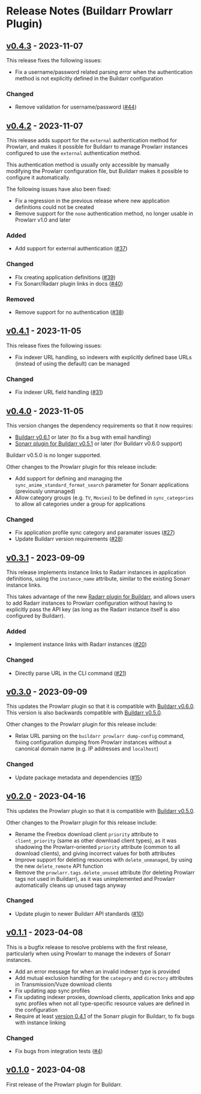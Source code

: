 # Release Notes (Buildarr Prowlarr Plugin)

## [v0.4.3](https://github.com/buildarr/buildarr-prowlarr/releases/tag/v0.4.3) - 2023-11-07

This release fixes the following issues:

* Fix a username/password related parsing error when the authentication method is not explicitly defined in the Buildarr configuration

### Changed

* Remove validation for username/password ([#44](https://github.com/buildarr/buildarr-prowlarr/pull/44))


## [v0.4.2](https://github.com/buildarr/buildarr-prowlarr/releases/tag/v0.4.2) - 2023-11-07

This release adds support for the `external` authentication method for Prowlarr, and makes it possible for Buildarr to manage Prowlarr instances configured to use the `external` authentication method.

This authentication method is usually only accessible by manually modifying the Prowlarr configuration file, but Buildarr makes it possible to configure it automatically.

The following issues have also been fixed:

* Fix a regression in the previous release where new application definitions could not be created
* Remove support for the `none` authentication method, no longer usable in Prowlarr v1.0 and later

### Added

* Add support for external authentication ([#37](https://github.com/buildarr/buildarr-prowlarr/pull/37))

### Changed

* FIx creating application definitions ([#39](https://github.com/buildarr/buildarr-prowlarr/pull/39))
* Fix Sonarr/Radarr plugin links in docs ([#40](https://github.com/buildarr/buildarr-prowlarr/pull/40))

### Removed

* Remove support for no authentication ([#38](https://github.com/buildarr/buildarr-prowlarr/pull/38))


## [v0.4.1](https://github.com/buildarr/buildarr-prowlarr/releases/tag/v0.4.1) - 2023-11-05

This release fixes the following issues:

* Fix indexer URL handling, so indexers with explicitly defined base URLs (instead of using the default) can be managed

### Changed

* Fix indexer URL field handling ([#31](https://github.com/buildarr/buildarr-prowlarr/pull/31))


## [v0.4.0](https://github.com/buildarr/buildarr-prowlarr/releases/tag/v0.4.0) - 2023-11-05

This version changes the dependency requirements so that it now requires:

* [Buildarr v0.6.1](https://buildarr.github.io/release-notes/#v061-2023-09-11) or later (to fix a bug with email handling)
* [Sonarr plugin for Buildarr v0.5.1](https://buildarr.github.io/plugins/sonarr/release-notes/#v051-2023-09-09) or later (for Buildarr v0.6.0 support)

Buildarr v0.5.0 is no longer supported.

Other changes to the Prowlarr plugin for this release include:

* Add support for defining and managing the `sync_anime_standard_format_search` parameter for Sonarr applications (previously unmanaged)
* Allow category groups (e.g. `TV`, `Movies`) to be defined in `sync_categories` to allow all categories under a group for applications

### Changed

* Fix application profile sync category and paramater issues ([#27](https://github.com/buildarr/buildarr-prowlarr/pull/27))
* Update Buildarr version requirements ([#28](https://github.com/buildarr/buildarr-prowlarr/pull/28))


## [v0.3.1](https://github.com/buildarr/buildarr-prowlarr/releases/tag/v0.3.1) - 2023-09-09

This release implements instance links to Radarr instances in application definitions, using the `instance_name` attribute, similar to the existing Sonarr instance links.

This takes advantage of the new [Radarr plugin for Buildarr](https://buildarr.github.io/plugins/radarr), and allows users to add Radarr instances to Prowlarr configuration without having to explicitly pass the API key (as long as the Radarr instance itself is also configured by Buildarr).

### Added

* Implement instance links with Radarr instances ([#20](https://github.com/buildarr/buildarr-prowlarr/pull/20))

### Changed

* Directly parse URL in the CLI command ([#21](https://github.com/buildarr/buildarr-prowlarr/pull/21))


## [v0.3.0](https://github.com/buildarr/buildarr-prowlarr/releases/tag/v0.3.0) - 2023-09-09

This updates the Prowlarr plugin so that it is compatible with [Buildarr v0.6.0](https://buildarr.github.io/release-notes/#v060-2023-09-02).
This version is also backwards compatible with [Buildarr v0.5.0](https://buildarr.github.io/release-notes/#v050-2023-04-16).

Other changes to the Prowlarr plugin for this release include:

* Relax URL parsing on the `buildarr prowlarr dump-config` command, fixing configuration dumping from Prowlarr instances without a canonical domain name (e.g. IP addresses and `localhost`)

### Changed

* Update package metadata and dependencies ([#15](https://github.com/buildarr/buildarr-prowlarr/pull/15))


## [v0.2.0](https://github.com/buildarr/buildarr-prowlarr/releases/tag/v0.2.0) - 2023-04-16

This updates the Prowlarr plugin so that it is compatible with [Buildarr v0.5.0](https://buildarr.github.io/release-notes/#v050-2023-04-16).

Other changes to the Prowlarr plugin for this release include:

* Rename the Freebox download client `priority` attribute to `client_priority` (same as other download client types), as it was shadowing the Prowlarr-oriented `priority` attribute (common to all download clients), and giving incorrect values for both attributes
* Improve support for deleting resources with `delete_unmanaged`, by using the new `delete_remote` API function
* Remove the `prowlarr.tags.delete_unused` attribute (for deleting Prowlarr tags not used in Buildarr), as it was unimplemented and Prowlarr automatically cleans up unused tags anyway

### Changed

* Update plugin to newer Buildarr API standards ([#10](https://github.com/buildarr/buildarr-prowlarr/pull/10))


## [v0.1.1](https://github.com/buildarr/buildarr-prowlarr/releases/tag/v0.1.1) - 2023-04-08

This is a bugfix release to resolve problems with the first release, particularly when using Prowlarr to manage the indexers of Sonarr instances.

* Add an error message for when an invalid indexer type is provided
* Add mutual exclusion handling for the `category` and `directory` attributes in Transmission/Vuze download clients
* Fix updating app sync profiles
* Fix updating indexer proxies, download clients, application links and app sync profiles when not all type-specific resource values are defined in the configuration
* Require at least [version 0.4.1](https://buildarr.github.io/plugins/sonarr/release-notes/#v041-2023-04-08) of the Sonarr plugin for Buildarr, to fix bugs with instance linking

### Changed

* Fix bugs from integration tests ([#4](https://github.com/buildarr/buildarr-prowlarr/pull/4))


## [v0.1.0](https://github.com/buildarr/buildarr-prowlarr/releases/tag/v0.1.0) - 2023-04-08

First release of the Prowlarr plugin for Buildarr.
